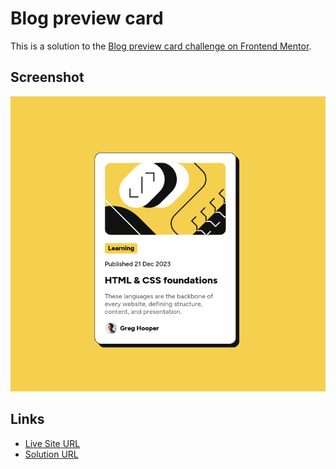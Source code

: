 # Blog preview card

This is a solution to the [Blog preview card challenge on Frontend Mentor](https://www.frontendmentor.io/challenges/blog-preview-card-ckPaj01IcS).

## Screenshot

![](./screenshot.png)


## Links

- [Live Site URL](https://toanrb.github.io/frontend-challenges/blog-preview-card)
- [Solution URL](https://github.com/toanrb/frontend-challenges/tree/master/blog-preview-card)
